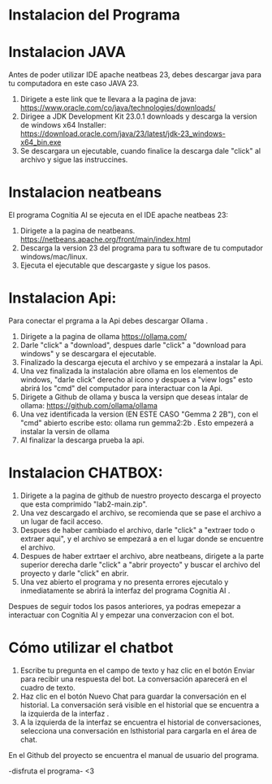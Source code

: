 # Instalacion del Programa 

# Instalacion JAVA
Antes de poder utilizar IDE apache neatbeas 23, debes descargar java para tu computadora en este caso JAVA 23.
1. Dirigete a este link que te llevara a la pagina de java: https://www.oracle.com/co/java/technologies/downloads/
2. Dirigee a JDK Development Kit 23.0.1 downloads y descarga la version de windows x64 Installer: https://download.oracle.com/java/23/latest/jdk-23_windows-x64_bin.exe
3. Se descargara un ejecutable, cuando finalice la descarga dale "click" al archivo y sigue las instruccines.

# Instalacion neatbeans
El programa  Cognitia AI se ejecuta en el IDE apache neatbeas 23:
1. Dirigete a la pagina de neatbeans.
   https://netbeans.apache.org/front/main/index.html
3. Descarga la version 23 del programa para tu software de tu computador windows/mac/linux.
4. Ejecuta el ejecutable que descargaste y sigue los pasos.

# Instalacion Api:
Para conectar el prgrama a la Api debes descargar Ollama .
1. Dirigete a la pagina de ollama https://ollama.com/
2. Darle "click" a "download", despues darle "click" a "download para windows" y se descargara el ejecutable.
3. Finalizado la descarga ejecuta el archivo y se empezará a instalar la Api.
4. Una vez finalizada la instalación abre ollama en los elementos de windows, "darle click" derecho al icono y despues a "view logs" esto abrirá los "cmd" del computador para interactuar con la Api.
5. Dirigete a Github de ollama y busca la versipn que deseas intalar de ollama: https://github.com/ollama/ollama
6. Una vez identificada la version (EN ESTE CASO "Gemma 2	2B"), con el "cmd" abierto escribe esto:  ollama run gemma2:2b . Esto empezerá a instalar la versin de ollama
7. Al finalizar la descarga prueba la api.

# Instalacion CHATBOX:
1. Dirigete a la pagina de github de nuestro proyecto descarga el proyecto que esta comprimido "lab2-main.zip".
2. Una vez descargado el archivo, se recomienda que se pase el archivo a un lugar de facil acceso.
3. Despues de haber cambiado el archivo, darle "click" a "extraer todo o extraer aqui", y el archivo se empezará a en el lugar donde se encuentre el archivo.
4. Despues de haber extrtaer el archivo, abre neatbeans, dirigete a la parte superior derecha darle "click" a "abrir proyecto" y buscar el archivo del proyecto y darle "click" en abrir.
5. Una vez abierto el programa y no presenta errores ejecutalo y inmediatamente se abrirá la interfaz del programa Cognitia AI .

Despues de seguir todos los pasos anteriores, ya podras emepezar a interactuar con Cognitia AI y empezar una converzacion con el bot.

# Cómo utilizar el chatbot
1. Escribe tu pregunta en el campo de texto y haz clic en el botón Enviar para recibir una respuesta del bot. La conversación aparecerá en el cuadro de texto.
2. Haz clic en el botón Nuevo Chat para guardar la conversación en el historial. La conversación será visible en el historial que se encuentra a la izquierda de la interfaz .
3. A la izquierda de la interfaz se encuentra el historial de conversaciones, selecciona una conversación en lsthistorial para cargarla en el área de chat.

En el Github del proyecto se encuentra el manual de usuario del programa.

-disfruta el programa-
<3
